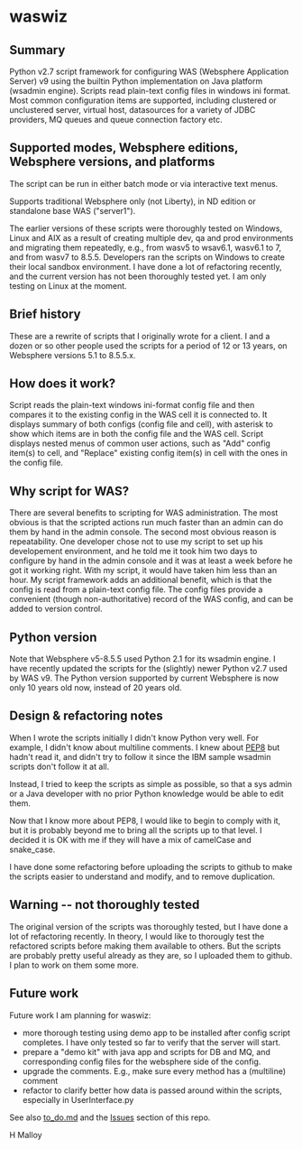 # waswiz
## Summary
Python v2.7 script framework for configuring WAS (Websphere Application Server) v9 using the builtin Python implementation on Java platform (wsadmin engine). Scripts read plain-text config files in windows ini format. Most common configuration items are supported, including clustered or unclustered server, virtual host, datasources for a variety of JDBC providers, MQ queues and queue connection factory etc. 

## Supported modes, Websphere editions, Websphere versions, and platforms
The script can be run in either batch mode or via interactive text menus.

Supports traditional Websphere only (not Liberty), in ND edition or standalone base WAS ("server1"). 

The earlier versions of these scripts were thoroughly tested on Windows, Linux and AIX as a result of creating multiple dev, qa and prod environments and migrating them repeatedly, e.g., from wasv5 to wsav6.1, wasv6.1 to 7, and from wasv7 to 8.5.5. Developers ran the scripts on Windows to create their local sandbox environment. I have done a lot of refactoring recently, and the current version has not been thoroughly tested yet. I am only testing on Linux at the moment.

## Brief history
These are a rewrite of scripts that I originally wrote for a client. I and a dozen or so other people used the scripts for a period of 12 or 13 years, on Websphere versions 5.1 to 8.5.5.x. 

## How does it work?
Script reads the plain-text windows ini-format config file and then compares it to the existing config in the WAS cell it is connected to. It displays summary of both configs (config file and cell), with asterisk to show which items are in both the config file and the WAS cell. Script displays nested menus of common user actions, such as "Add" config item(s) to cell, and "Replace" existing config item(s) in cell with the ones in the config file.


## Why script for WAS?
There are several benefits to scripting for WAS administration. The most obvious is that the scripted actions run much faster than an admin can do them by hand in the admin console. The second most obvious reason is repeatability. One developer chose not to use my script to set up his developement environment, and he told me it took him two days to configure by hand in the admin console and it was at least a week before he got it working right. With my script, it would have taken him less than an hour. My script framework adds an additional benefit, which is that the config is read from a plain-text config file. The config files provide a convenient (though non-authoritative) record of the WAS config, and can be added to version control.

## Python version
Note that Websphere v5-8.5.5 used Python 2.1 for its wsadmin engine. I have recently updated the scripts for the (slightly) newer Python v2.7 used by WAS v9. The Python version supported by current Websphere is now only 10 years old now, instead of 20 years old.

## Design & refactoring notes
When I wrote the scripts initially I didn't know Python very well. For example, I didn't know about multiline comments. I knew about [PEP8](https://pep8.org/) but hadn't read it, and didn't try to follow it since the IBM sample wsadmin scripts don't follow it at all. 

Instead, I tried to keep the scripts as simple as possible, so that a sys admin or a Java developer with no prior Python knowledge would be able to edit them. 

Now that I know more about PEP8, I would like to begin to comply with it, but it is probably beyond me to bring all the scripts up to that level. I decided it is OK with me if they will have a mix of camelCase and snake_case.

I have done some refactoring before uploading the scripts to github to make the scripts easier to understand and modify, and to remove duplication. 

## Warning -- not thoroughly tested
The original version of the scripts was thoroughly tested, but I have done a lot of refactoring recently. In theory, I would like to thorougly test the refactored scripts before making them available to others. But the scripts are probably pretty useful already as they are, so I uploaded them to github. I plan to work on them some more. 

## Future work
Future work I am planning for waswiz:
* more thorough testing using demo app to be installed after config script completes. I have only tested so far to verify that the server will start.
* prepare a "demo kit" with java app and scripts for DB and MQ, and corresponding config files for the websphere side of the config. 
* upgrade the comments. E.g., make sure every method has a (multiline) comment
* refactor to clarify better how data is passed around within the scripts, especially in UserInterface.py

See also [to_do.md](https://github.com/notalwaysquiet/waswiz/blob/main/to_do.md) and the [Issues](https://github.com/notalwaysquiet/waswiz/issues) section of this repo. 


H Malloy
